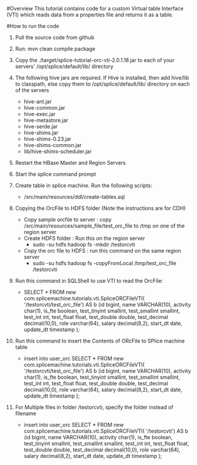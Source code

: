 #Overview
This tutorial contains code for a custom Virtual table Interface (VTI) which reads data from a properties file and
returns it as a table.

#How to run the code
1.  Pull the source code from github
2.  Run: mvn clean compile package
3.  Copy the ./target/splice-tutorial-orc-vti-2.0.1.18.jar to each of your servers' /opt/splice/default/lib/ directory
4.  The following hive jars are required. If Hive is installed, then add hive/lib to classpath, else copy them to  /opt/splice/default/lib/ directory on each of the servers
	- hive-ant.jar 
	- hive-common.jar 
	- hive-exec.jar 
	- hive-metastore.jar 
	- hive-serde.jar 
	- hive-shims.jar 
	- hive-shims-0.23.jar 
	- hive-shims-common.jar 
	- lib/hive-shims-scheduler.jar 

4.  Restart the HBase Master and Region Servers
5.  Start the splice command prompt
6.  Create table  in splice machine.  Run the following scripts:

	- /src/main/resources/ddl/create-tables.sql
7. Copying the OrcFile to HDFS folder (Note the instructions are for CDH)
	- Copy sample orcfile to server : copy /src/main/resources/sample_file/test_orc_file to  /tmp on one of the region server
	- Create HDFS folder : Run this on the region server  
		- sudo -su hdfs hadoop fs -mkdir /testorcvti
	- Copy the orc file to HDFS : run this command on the same region server 
		- sudo -su hdfs hadoop fs -copyFromLocal /tmp/test_orc_file /testorcvti

8.  Run this command in SQLShell to use VTI to read the OrcFile:
	- SELECT * FROM new com.splicemachine.tutorials.vti.SpliceORCFileVTI(
  '/testorcvti/test_orc_file') AS b
   (id bigint, name VARCHAR(10), activity char(1), is_fte boolean,
	test_tinyint smallint, test_smallint smallint, test_int int, test_float float,
	test_double double, test_decimal decimal(10,0),
	role varchar(64),	salary decimal(8,2),
	start_dt date, update_dt timestamp
	);
		
		
9. Run this command to insert the Contents of ORcFile to SPlice machine table
	- insert into user_orc SELECT * FROM new com.splicemachine.tutorials.vti.SpliceORCFileVTI(
  '/testorcvti/test_orc_file') AS b
   (id bigint, name VARCHAR(10), activity char(1), is_fte boolean,
	test_tinyint smallint, test_smallint smallint, test_int int, test_float float,
	test_double double, test_decimal decimal(10,0),
	role varchar(64),	salary decimal(8,2),
	start_dt date, update_dt timestamp
	);
		
10. For Multiple files in folder /testorcvti, specify the folder instead of filename
	- insert into user_orc SELECT * FROM new com.splicemachine.tutorials.vti.SpliceORCFileVTI(
  '/testorcvti') AS b
   (id bigint, name VARCHAR(10), activity char(1), is_fte boolean,
	test_tinyint smallint, test_smallint smallint, test_int int, test_float float,
	test_double double, test_decimal decimal(10,0),
	role varchar(64),	salary decimal(8,2),
	start_dt date, update_dt timestamp
	);
